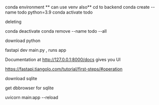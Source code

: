 conda environment
** can use venv also**
cd to backend
conda create --name todo python=3.9
conda activate todo

deleting 

conda deactivate
conda remove --name todo --all


download python  


fastapi dev main.py   , runs app

Documentation at http://127.0.0.1:8000/docs   gives you UI


https://fastapi.tiangolo.com/tutorial/first-steps/#operation

download sqlite

get dbbrowser for sqlite


uvicorn main:app --reload



